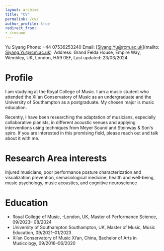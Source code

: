 ```yaml
---
layout: archive
title: "CV"
permalink: /cv/
author_profile: true
redirect_from:
- /resume
---
```

Yu Siyang
Phone: +44 07536253240 Email: [Siyang.Yu@rcm.ac.uk](mailto: Siyang.Yu@rcm.ac.uk) 
Address: Grand Felda House, Empire Way, Wembley, UK, London, HA9 0EF, Last updated: 23/03/2024

# Profile

I am studying at the Royal College of Music. I  am a music student who attended the Xi'an Conservatory of Music as an undergraduate and the University of Southampton as a postgraduate. My chosen major is music education. 

Recently, I have been researching the adaptation of musicians, especially collaborative pianists, in different acoustic venues and applying interventions using techniques from Meyer Sound and Steinway & Son's spiro. If you are interested in this promising field, please reach out and talk about it with me.

# Research Area interests

Injured musicians, poor performance posture characterization and visualization prevention, semasiological medicine, health and well-being, music psychology, music acoustics, and cognitive neuroscience

# Education

- Royal College of Music, -London, UK, Master of Performance Science, 09/2023– 08/2024
- University of Southampton Southampton, UK, Master of Music, Music Education, 09/2021–01/2023
- Xi’an Conservatory of Music Xi’an, China, Bachelor of Arts in Musicology, 09/2016–06/2020  

  


  


